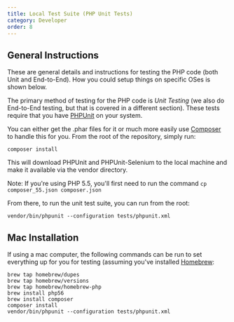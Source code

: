 ```yaml
---
title: Local Test Suite (PHP Unit Tests)
category: Developer
order: 8
---
```


## General Instructions
These are general details and instructions for testing the PHP code (both Unit and End-to-End). How you could setup things on specific OSes is shown below.

The primary method of testing for the PHP code is _Unit Testing_ (we also do End-to-End testing, but that is covered in a different section). These tests require that you have [PHPUnit](https://phpunit.de/) on your system.

You can either get the .phar files for it or much more easily use [Composer](https://getcomposer.org/) to handle this for you. From the root of the repository, simply run:

```
composer install
```

This will download PHPUnit and PHPUnit-Selenium to the local machine and make it available via the vendor directory.

Note: If you're using PHP 5.5, you'll first need to run the command ```cp composer_55.json composer.json```

From there, to run the unit test suite, you can run from the root:
```
vendor/bin/phpunit --configuration tests/phpunit.xml
```

## Mac Installation
If using a mac computer, the following commands can be run to set everything up for you for testing (assuming you've installed [Homebrew](http://brew.sh/):

```
brew tap homebrew/dupes
brew tap homebrew/versions
brew tap homebrew/homebrew-php
brew install php56
brew install composer
composer install
vendor/bin/phpunit --configuration tests/phpunit.xml
```